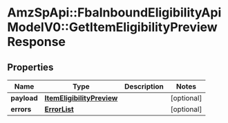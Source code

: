 # AmzSpApi::FbaInboundEligibilityApiModelV0::GetItemEligibilityPreviewResponse

## Properties
Name | Type | Description | Notes
------------ | ------------- | ------------- | -------------
**payload** | [**ItemEligibilityPreview**](ItemEligibilityPreview.md) |  | [optional] 
**errors** | [**ErrorList**](ErrorList.md) |  | [optional] 

